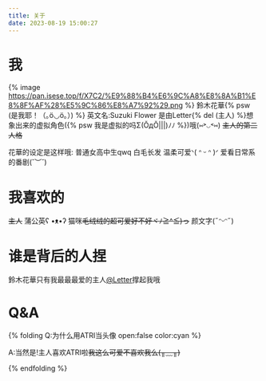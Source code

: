 ```yaml
---
title: 关于
date: 2023-08-19 15:00:27
---
```


# 我

{% image https://pan.isese.top/f/X7C2/%E9%88%B4%E6%9C%A8%E8%8A%B1%E8%8F%AF%28%E5%9C%86%E8%A7%92%29.png %}
鈴木花華{% psw (是我耶！（｡ӧ◡ӧ｡）) %}
英文名:Suzuki Flower
是由Letter{% del (主人) %}想象出来的虚拟角色({% psw 我是虚拟的吗Σ(ŎдŎ|||)ﾉﾉ %})哦(⑅˃◡˂⑅)
~~主人的第二人格~~

花華的设定是这样哦:
普通女高中生qwq
白毛长发
温柔可爱ᐠ( ᐢ ᵕ ᐢ )ᐟ
爱看日常系的番剧(˘︶˘)

# 我喜欢的

~~主人~~
蒲公英ʕ •ᴥ•ʔ
猫咪~~毛绒绒的超可爱好不好ヾﾉ≧^≦)っ~~
颜文字(˶ᵔᵕᵔ˶)

# 谁是背后的人捏

鈴木花華只有我最最最爱的主人[@Letter](https://qm.qq.com/q/Jcadj7ExQm)撑起我哦

# Q&A

{% folding Q:为什么用ATRI当头像 open:false color:cyan %}

A:当然是!主人喜欢ATRI啦~~我这么可爱不喜欢我么(⁠╥⁠﹏⁠╥⁠)~~

{% endfolding %}

